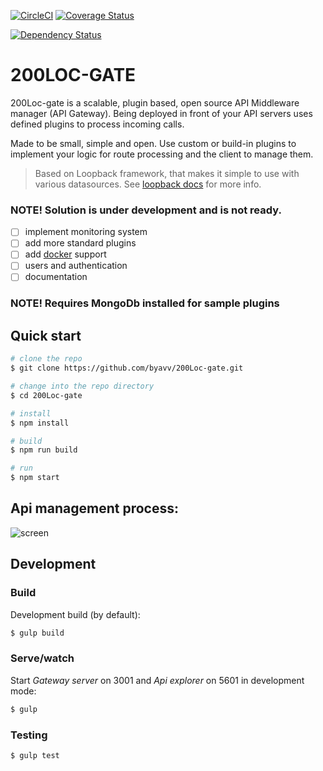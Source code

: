 [![CircleCI][circle-image]][circle-url]
[![Coverage Status][coverage-image]][coverage-url]

[![Dependency Status][david-image]][david-url]

# 200LOC-GATE

200Loc-gate is a scalable, plugin based, open source API Middleware manager (API Gateway). 
Being deployed in front of your API servers uses defined plugins to process incoming calls.

Made to be small, simple and open. Use custom or build-in plugins to implement your logic for route processing and 
the client to manage them.

> Based on Loopback framework, that makes it simple to use with various datasources.
> See [loopback docs](https://docs.strongloop.com/display/public/LB/Database+connectors) for more info.

### NOTE! Solution is under development and is not ready. 
- [ ] implement monitoring system
- [ ] add more standard plugins
- [ ] add [docker](https://www.docker.com/) support
- [ ] users and authentication
- [ ] documentation

### NOTE! Requires MongoDb installed for sample plugins

## Quick start
```bash
# clone the repo
$ git clone https://github.com/byavv/200Loc-gate.git

# change into the repo directory
$ cd 200Loc-gate

# install 
$ npm install

# build
$ npm run build     

# run
$ npm start              
```
## Api management process: 
![screen](https://cloud.githubusercontent.com/assets/15154388/16776036/1d4f82c4-486c-11e6-878a-006a121b9205.png)
    

## Development
### Build
Development build (by default):
```bash
$ gulp build
```
### Serve/watch
Start *Gateway server* on 3001 and *Api explorer* on 5601 in development mode:
```bash
$ gulp
```
### Testing
```bash
$ gulp test 
```
[circle-image]: https://circleci.com/gh/byavv/200Loc-gate.svg?style=shield
[circle-url]: https://circleci.com/gh/byavv/200Loc-gate
[coverage-url]: https://coveralls.io/github/byavv/200loc-gate?branch=master
[coverage-image]: https://coveralls.io/repos/byavv/200loc-gate/badge.svg?branch=master&service=github
[david-image]: https://david-dm.org/byavv/200loc-gate.svg
[david-url]: https://david-dm.org/byavv/200loc-gate